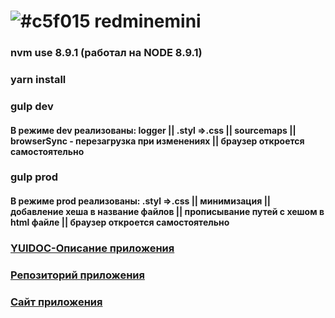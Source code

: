 # ![#c5f015](https://placehold.it/15/c5f015/000000?text='') redminemini
### nvm use 8.9.1 (работал на NODE 8.9.1)
### yarn install
### gulp dev
#### В режиме dev реализованы: logger || .styl =>.css || sourcemaps || browserSync - перезагрузка при изменениях || браузер откроется самостоятельно
### gulp prod
#### В режиме prod реализованы: .styl =>.css || минимизация || добавление хеша в название файлов || прописывание путей с хешом в html файле || браузер откроется самостоятельно
### [YUIDOC-Описание приложения](https://redminemini.github.io/frontend/out)
### [Репозиторий приложения](https://github.com/redminemini/redminemini.github.io)
### [Сайт приложения](https://redminemini.github.io/public)